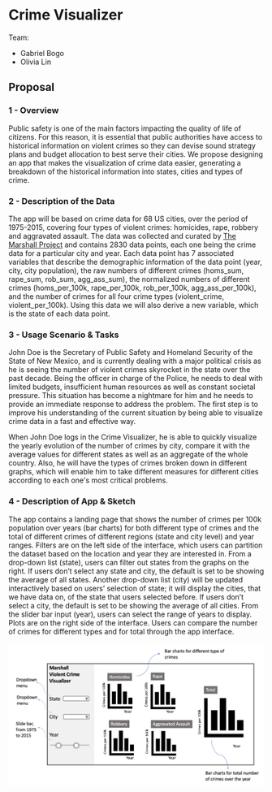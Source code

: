 # Crime Visualizer

Team:
- Gabriel Bogo
- Olivia Lin

## Proposal

### 1 - Overview

Public safety is one of the main factors impacting the quality of life of citizens. For this reason, it is essential that public authorities have access to historical information on violent crimes so they can devise sound strategy plans and budget allocation to best serve their cities. We propose designing an app that makes the visualization of crime data easier, generating a breakdown of the historical information into states, cities and types of crime.

### 2 - Description of the Data

The app will be based on crime data for 68 US cities, over the period of 1975-2015, covering four types of violent crimes: homicides, rape, robbery and aggravated assault. The data was collected and curated by [The Marshall Project](https://www.themarshallproject.org/) and contains 2830 data points, each one being the crime data for a particular city and year. Each data point has 7 associated variables that describe the demographic information of the data point (year, city, city population), the raw numbers of different crimes (homs_sum, rape_sum, rob_sum, agg_ass_sum), the normalized numbers of different crimes (homs_per_100k, rape_per_100k, rob_per_100k, agg_ass_per_100k), and the number of crimes for all four crime types (violent_crime, violent_per_100k). Using this data we will also derive a new variable, which is the state of each data point.


### 3 - Usage Scenario & Tasks

John Doe is the Secretary of Public Safety and Homeland Security of the State of New Mexico, and is currently dealing with a major political crisis as he is seeing the number of violent crimes skyrocket in the state over the past decade. Being the officer in charge of the Police, he needs to deal with limited budgets, insufficient human resources as well as constant societal pressure. This situation has become a nightmare for him and he needs to provide an immediate response to address the problem. The first step is to improve his understanding of the current situation by being able to visualize crime data in a fast and effective way.

When John Doe logs in the Crime Visualizer, he is able to quickly visualize the yearly evolution of the number of crimes by city, compare it with the average values for different states as well as an aggregate of the whole country. Also, he will have the types of crimes broken down in different graphs, which will enable him to take different measures for different cities according to each one's most critical problems.


### 4 - Description of App & Sketch 

The app contains a landing page that shows the number of crimes per 100k population over years (bar charts) for both different type of crimes and the total of different crimes of different regions (state and city level) and year ranges. Filters are on the left side of the interface, which users can partition the dataset based on the location and year they are interested in. From a drop-down list (state), users can filter out states from the graphs on the right. If users don’t select any state and city, the default is set to be showing the average of all states. Another drop-down list (city) will be updated interactively based on users’ selection of state; it will display the cities, that we have data on, of the state that users selected before.  If users don’t select a city, the default is set to be showing the average of all cities. From the slider bar input (year), users can select the range of years to display.  Plots are on the right side of the interface. Users can compare the number of crimes for different types and for total through the app interface.

<img src = "sketch.png">
